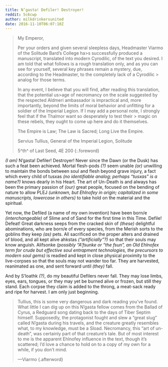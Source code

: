 ```yaml
---
title: N’gasta! Defiler! Destroyer!
reddit: 5c6cwp
author: milkdrinkersunited
date: 2016-11-10T06:07:10Z
---
```


> My Emperor,
>
> Per your orders and given several sleepless days, Headmaster Viarmo of the
> Solitude Bard’s College ha>s successfully produced a manuscript, translated
> into modern Cyrodilic, of the text you desired. I am told that what follows is
> a rough translation only, and as you can see for yourself, several key phrases
> remain a mystery, due, according to the Headmaster, to the completely lack of
> a Cyrodilic > analog for those terms.
>
> In any event, I believe that you will find, after reading this translation,
> that the potential us>age of necromancy on the scale suggested by the
> respected Aldmeri ambassador is impractical and, more importantly, beyond the
> limits of moral behavior and unfitting for a soldier of the Imperial Legion.
> If I may add a personal note, I strongly feel that if the Thalmor want so
> desperately to test their > magic on these rebels, they ought to come up here
> and do it themselves.
>
> The Empire is Law; The Law is Sacred; Long Live the Empire.
>
> Servius Tullius, General of the Imperial Legion, Solitude
>
> 5^th^ of Last Seed, 4E 200
{:.foreword}

_(I am)_ N’gasta! Defiler! Destroyer! Never since the Dawn (or the Dusk) has
such a feat been achieved. Mortal flesh-pods _(?)_ seem unable _(or)_ unwilling
to maintain the bonds between soul and flesh beyond grave injury, a fact which
every child of tusxas _(no identifiable analog; perhaps “tusxas” is a name?)_
knows dearly in his Heart. The art of Un-Death is and always has been the
primary passion of _(our)_ great people, focused on the bending of nature to
allow PLEJ _(unknown, but Ehlnofey in origin; capitalized in some manuscripts,
lowercase in others)_ to take hold on the material and the spiritual.

Yet now, the Defiled (a name of my own invention) have been born/e
_(interchangeable)_ of Slime and of Sand for the first time in this Time.
Defile! Defeat! Great darkness seeps from the cracked skin of _(these)_
delightful abominations, who are born/e of every species, from the Merish sorts
to the goblins they keep _(as)_ pets. All sacrificed on the proper alters and
drained of blood, and all kept alive ahkstas _(“artificially”?)_ so that their
souls may know anguish. Alifsonke _(possibly “A’fsunke or “the fsun”, an Old
Ehlnofex term for crude but effective soul entrapment technologies, the
precursors to modern soul gems)_ is readied and kept in close physical proximity
to the live-corpses so that the souls may not wander too far. They are
harvested, reanimated as one, and sent forward until _(they)_ fall.

And by S’loathk _(?)_, do my beautiful Defilers never fall. They may lose limbs,
eyes, ears, tongues, or they may yet be burned alive or frozen, but still they
stand. Each corpse they claim is added to the throng, a meat-sack ready and ripe
for harvest. I am only just beginning.

> Tullius, this is some very dangerous and dark reading you’ve found. What
> little I can dig up on this N’gasta fellow comes from the Ballad of Cyrus, a
> Redguard song dating back to the days of Tiber Septim himself. Supposedly, the
> protagonist fought and slew a “great slug” called N’gasta during his travels,
> and the creature greatly resembles what, to my knowledge, must be a Sload.
> Necromancy, this “art of un-death”, was certainly part of that creature’s
> tale. But of most interest to me is the apparent Ehlnofey influence in the
> text, though it’s scattered; I’d love a chance to hold on to a copy of my own
> for a while, if you don’t mind.
>
> —Viarmo
{.afterword}
